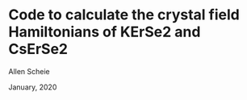 # Code to calculate the crystal field Hamiltonians of KErSe2 and CsErSe2

Allen Scheie

January, 2020
